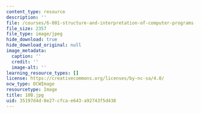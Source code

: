 ```yaml
---
content_type: resource
description: ''
file: /courses/6-001-structure-and-interpretation-of-computer-programs-spring-2005/35197d4d0e27cfcae643a92743f5d438_10B.jpg
file_size: 2357
file_type: image/jpeg
hide_download: true
hide_download_original: null
image_metadata:
  caption: ''
  credit: ''
  image-alt: ''
learning_resource_types: []
license: https://creativecommons.org/licenses/by-nc-sa/4.0/
ocw_type: OCWImage
resourcetype: Image
title: 10B.jpg
uid: 35197d4d-0e27-cfca-e643-a92743f5d438
---
```

